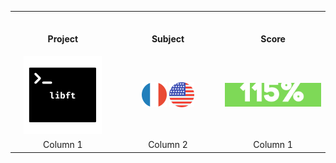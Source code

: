 <table>
<tr>
  
<th align="center">
<img width="294">
<p>Project</p>
</th>
  
<th align="center">
<img width="294">
<p>Subject</p>
</th>
  
<th align="center">
<img width="294">
<p>Score</p>
</th>
</tr>
  
<tr>
<td align="center"> <img src="Images/libft.png"></td>
<td align="center"> <img width=40px src="Images/fr.png"> <img width=40px src="Images/us.png"> </td>
<td align="center"> <img src="Images/grade115.png"> </td>
</tr>
  
<tr>
<td align="center"> Column 1 </td>
<td align="center"> Column 2 </td>
<td align="center"> Column 1 </td>
</tr>

</table>
